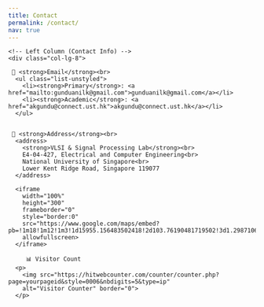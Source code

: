 ```yaml
---
title: Contact
permalink: /contact/
nav: true
---
```


<div class="container mt-4">
  <div class="row">
    
    <!-- Left Column (Contact Info) -->
    <div class="col-lg-8"> 
      
     📧 <strong>Email</strong><br>
      <ul class="list-unstyled">
        <li><strong>Primary</strong>: <a href="mailto:gunduanilk@gmail.com">gunduanilk@gmail.com</a></li>
        <li><strong>Academic</strong>: <a href="akgundu@connect.ust.hk">akgundu@connect.ust.hk</a></li>
      </ul>

     
     📍 <strong>Address</strong><br>
      <address>
        <strong>VLSI & Signal Processing Lab</strong><br>
        E4-04-427, Electrical and Computer Engineering<br>
        National University of Singapore<br>
        Lower Kent Ridge Road, Singapore 119077
      </address>

      <iframe 
        width="100%" 
        height="300" 
        frameborder="0" 
        style="border:0" 
        src="https://www.google.com/maps/embed?pb=!1m18!1m12!1m3!1d15955.156483502418!2d103.76190481719502!3d1.298710691362867!2m3!1f0!2f0!3f0!3m2!1i1024!2i768!4f13.1!3m3!1m2!1s0x31da1a059f0a1c7b%3A0x3082a6b2b015b427!2sNational%20University%20of%20Singapore!5e0!3m2!1sen!2ssg!4v1700000000000"
        allowfullscreen>
      </iframe>

         📊 Visitor Count
      <p>
        <img src="https://hitwebcounter.com/counter/counter.php?page=yourpageid&style=0006&nbdigits=5&type=ip" 
        alt="Visitor Counter" border="0">
      </p>


